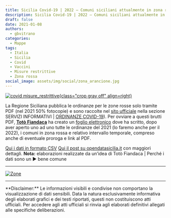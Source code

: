 ```yaml
---
title: Sicilia Covid-19 | 2022 – Comuni siciliani attualmente in zona rossa, arancione, gialla e vaccinazioni
description: Sicilia Covid-19 | 2022 – Comuni siciliani attualmente in zona rossa, arancione, gialla e vaccinazioni
draft: false
date: 2021-01-08
authors:
  - gbvitrano
categories:
  - Mappe
tags:
  - Italia
  - Sicilia
  - Covid
  - Vaccini
  - Misure restrittive
  - Zona rossa
social_image: assets/img/social/zona_arancione.jpg
---
```

<style>.md-typeset code { background-color: #fff0!important;}  </style>
[![covid misure_restrittive](zona_arancione.webp  "Sicilia Covid-19 | 2022 – Comuni siciliani attualmente in zona rossa, arancione, gialla e vaccinazioni" ){class="crop gray off" align=right}](index.md) 

La Regione Siciliana pubblica le ordinanze per le zone rosse solo tramite PDF (nel 2021 50% fotocopie) e sono raccolte nel [sito ufficiale](http://pti.regione.sicilia.it/portal/page/portal/PIR_PORTALE) nella sezione SERVIZI INFORMATIVI | [ORDINANZE COVID-19](http://pti.regione.sicilia.it/portal/page/portal/PIR_PORTALE/PIR_Covid19OrdinanzePresidenzadellaRegione)).
Per ovviare a questi brutti PDF, **[Totò Fiandaca](https://twitter.com/totofiandaca)** ha creato un [foglio elettronico](https://docs.google.com/spreadsheets/d/14f2AUf3k3jP60sPkUhzqhSIFlTEuUFCfac9b-1_29jc/edit#gid=1669181736) dove ha scritto, dopo aver aperto uno ad uno tutte le ordinanze del 2021 (lo faremo anche per il 2022), i comuni in zona rossa e relativo intervallo temporale, compreso anche di eventuale proroga e link al PDF.<!-- more -->

[Qui i dati in formato CSV](https://docs.google.com/spreadsheets/d/e/2PACX-1vSA38rXb3R9B0lYUtHvgvr9aWcxwiYAxksTTAg-jIbe1qjGh2bGANgUlUnuynG-UL6U2iLY7rgPvuOH/pub?gid=1759652035&single=true&output=csv)
[Qui il post su opendatasicilia.it](http://opendatasicilia.it/2021/04/10/covid-19-e-i-comuni-siciliani-in-zona-rossa-anno-2021/) con maggiori dettagli.
**Nota:** elaborazioni realizzate da un’idea di Totò Fiandaca | Perché i dati sono un ▶️ bene comune



<hr>

<div class='tableauPlaceholder' id='viz1695836126068' style='position: relative'><noscript><a href='#'><img alt='Zone ' src='https:&#47;&#47;public.tableau.com&#47;static&#47;images&#47;Zo&#47;Zone_rosse_arancione_gialle&#47;Zone&#47;1_rss.png' style='border: none' /></a></noscript><object class='tableauViz'  style='display:none;'><param name='host_url' value='https%3A%2F%2Fpublic.tableau.com%2F' /> <param name='embed_code_version' value='3' /> <param name='site_root' value='' /><param name='name' value='Zone_rosse_arancione_gialle&#47;Zone' /><param name='tabs' value='no' /><param name='toolbar' value='yes' /><param name='static_image' value='https:&#47;&#47;public.tableau.com&#47;static&#47;images&#47;Zo&#47;Zone_rosse_arancione_gialle&#47;Zone&#47;1.png' /> <param name='animate_transition' value='yes' /><param name='display_static_image' value='yes' /><param name='display_spinner' value='yes' /><param name='display_overlay' value='yes' /><param name='display_count' value='yes' /><param name='language' value='it-IT' /></object></div>                <script type='text/javascript'>                    var divElement = document.getElementById('viz1695836126068');                    var vizElement = divElement.getElementsByTagName('object')[0];                    if ( divElement.offsetWidth > 800 ) { vizElement.style.minWidth='950px';vizElement.style.maxWidth='1280px';vizElement.style.width='100%';vizElement.style.height='2327px';} else if ( divElement.offsetWidth > 500 ) { vizElement.style.minWidth='950px';vizElement.style.maxWidth='1280px';vizElement.style.width='100%';vizElement.style.height='2327px';} else { vizElement.style.width='100%';vizElement.style.height='3377px';}                     var scriptElement = document.createElement('script');                    scriptElement.src = 'https://public.tableau.com/javascripts/api/viz_v1.js';                    vizElement.parentNode.insertBefore(scriptElement, vizElement);                </script>

<hr>
**Disclaimer:** Le informazioni visibili e condivise non comportano la visualizzazione di dati sensibili. Data la natura esclusivamente informativa degli elaborati grafici e dei testi riportati, questi non costituiscono atti ufficiali. Per accedere agli atti ufficiali si rinvia agli elaborati definitivi allegati alle specifiche deliberazioni.